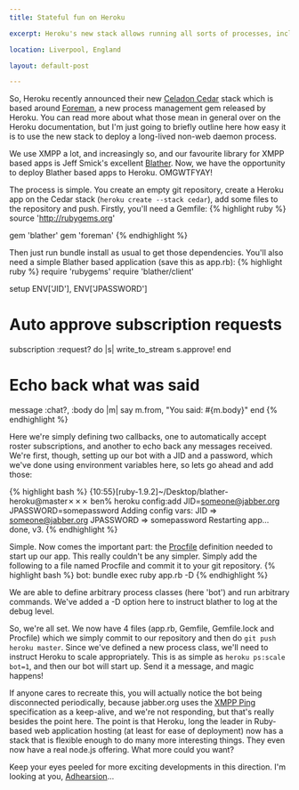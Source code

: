```yaml
---
title: Stateful fun on Heroku

excerpt: Heroku's new stack allows running all sorts of processes, including XMPP bots based on Blather

location: Liverpool, England

layout: default-post

---
```


So, Heroku recently announced their new [Celadon Cedar](http://devcenter.heroku.com/articles/cedar) stack which is based around [Foreman](http://devcenter.heroku.com/articles/procfile), a new process management gem released by Heroku. You can read more about what those mean in general over on the Heroku documentation, but I'm just going to briefly outline here how easy it is to use the new stack to deploy a long-lived non-web daemon process.

We use XMPP a lot, and increasingly so, and our favourite library for XMPP based apps is Jeff Smick's excellent [Blather](https://github.com/sprsquish/blather). Now, we have the opportunity to deploy Blather based apps to Heroku. OMGWTFYAY!

The process is simple. You create an empty git repository, create a Heroku app on the Cedar stack (`heroku create --stack cedar`), add some files to the repository and push. Firstly, you'll need a Gemfile:
{% highlight ruby %}
source 'http://rubygems.org'

gem 'blather'
gem 'foreman'
{% endhighlight %}

Then just run bundle install as usual to get those dependencies. You'll also need a simple Blather based application (save this as app.rb):
{% highlight ruby %}
require 'rubygems'
require 'blather/client'

setup ENV['JID'], ENV['JPASSWORD']

# Auto approve subscription requests
subscription :request? do |s|
  write_to_stream s.approve!
end

# Echo back what was said
message :chat?, :body do |m|
  say m.from, "You said: #{m.body}"
end
{% endhighlight %}

Here we're simply defining two callbacks, one to automatically accept roster subscriptions, and another to echo back any messages received. We're first, though, setting up our bot with a JID and a password, which we've done using environment variables here, so lets go ahead and add those:

{% highlight bash %}
{10:55}[ruby-1.9.2]~/Desktop/blather-heroku@master✗✗✗ ben% heroku config:add JID=someone@jabber.org JPASSWORD=somepassword
Adding config vars:
  JID       => someone@jabber.org
  JPASSWORD => somepassword
Restarting app... done, v3.
{% endhighlight %}

Simple. Now comes the important part: the [Procfile](http://devcenter.heroku.com/articles/procfile) definition needed to start up our app. This really couldn't be any simpler. Simply add the following to a file named Procfile and commit it to your git repository.
{% highlight bash %}
bot: bundle exec ruby app.rb -D
{% endhighlight %}

We are able to define arbitrary process classes (here 'bot') and run arbitrary commands. We've added a -D option here to instruct blather to log at the debug level.

So, we're all set. We now have 4 files (app.rb, Gemfile, Gemfile.lock and Procfile) which we simply commit to our repository and then do `git push heroku master`. Since we've defined a new process class, we'll need to instruct Heroku to scale appropriately. This is as simple as `heroku ps:scale bot=1`, and then our bot will start up. Send it a message, and magic happens!

If anyone cares to recreate this, you will actually notice the bot being disconnected periodically, because jabber.org uses the [XMPP Ping](http://xmpp.org/extensions/xep-0199.html) specification as a keep-alive, and we're not responding, but that's really besides the point here. The point is that Heroku, long the leader in Ruby-based web application hosting (at least for ease of deployment) now has a stack that is flexible enough to do many more interesting things. They even now have a real node.js offering. What more could you want?

Keep your eyes peeled for more exciting developments in this direction. I'm looking at you, [Adhearsion](http://adhearsion.com)...
